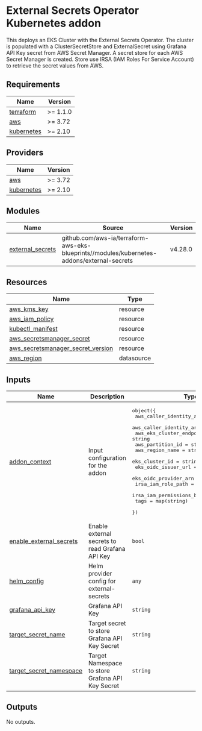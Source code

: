 # External Secrets Operator Kubernetes addon

This deploys an EKS Cluster with the External Secrets Operator. The cluster is populated with a ClusterSecretStore and ExternalSecret using Grafana API Key secret from AWS Secret Manager. A secret store for each AWS Secret Manager is created. Store use IRSA (IAM Roles For Service Account) to retrieve the secret values from AWS.

<!-- BEGINNING OF PRE-COMMIT-TERRAFORM DOCS HOOK -->
## Requirements

| Name | Version |
|------|---------|
| <a name="requirement_terraform"></a> [terraform](#requirement\_terraform) | >= 1.1.0 |
| <a name="requirement_aws"></a> [aws](#requirement\_aws) | >= 3.72 |
| <a name="requirement_kubernetes"></a> [kubernetes](#requirement\_kubernetes) | >= 2.10 |

## Providers

| Name | Version |
|------|---------|
| <a name="provider_aws"></a> [aws](#provider\_aws) | >= 3.72 |
| <a name="provider_kubernetes"></a> [kubernetes](#provider\_kubernetes) | >= 2.10 |

## Modules

| Name | Source | Version |
|------|--------|---------|
| <a name="module_external_secrets"></a> [external\_secrets](#module\_external\_manager) | github.com/aws-ia/terraform-aws-eks-blueprints//modules/kubernetes-addons/external-secrets | v4.28.0 |

## Resources

| Name | Type |
|------|------|
| [aws_kms_key](https://registry.terraform.io/providers/hashicorp/aws/latest/docs/resources/kms_key) | resource |
| [aws_iam_policy](https://registry.terraform.io/providers/hashicorp/aws/latest/docs/resources/iam_policy) | resource |
| [kubectl_manifest](https://registry.terraform.io/providers/hashicorp/kubernetes/latest/docs/resources/manifest) | resource |
| [aws_secretsmanager_secret](https://registry.terraform.io/providers/hashicorp/aws/latest/docs/resources/secretsmanager_secret) | resource |
| [aws_secretsmanager_secret_version](https://registry.terraform.io/providers/hashicorp/aws/latest/docs/resources/secretsmanager_secret_version) | resource |
| [aws_region](https://registry.terraform.io/providers/hashicorp/aws/latest/docs/data-sources/region) | datasource |

## Inputs

| Name | Description | Type | Default | Required |
|------|-------------|------|---------|:--------:|
| <a name="input_addon_context"></a> [addon\_context](#input\_addon\_context) | Input configuration for the addon | <pre>object({<br>    aws_caller_identity_account_id = string<br>    aws_caller_identity_arn        = string<br>    aws_eks_cluster_endpoint       = string<br>    aws_partition_id               = string<br>    aws_region_name                = string<br>    eks_cluster_id                 = string<br>    eks_oidc_issuer_url            = string<br>    eks_oidc_provider_arn          = string<br>    irsa_iam_role_path             = string<br>    irsa_iam_permissions_boundary  = string<br>    tags                           = map(string)<br>  })</pre> | n/a | yes |
| <a name="input_enable_external_secrets"></a> [enable\_external\_secrets](#input\_enable\_external\_secrets) | Enable external secrets to read Grafana API Key | `bool` | `true` | no |
| <a name="input_helm_config"></a> [helm\_config](#input\_helm\_config) | Helm provider config for external-secrets | `any` | <pre>{<br>  "version": "v1.8.2"<br>}</pre> | no |
| <a name="input_grafana_api_key"></a> [grafana\_api\_key](#input\_grafana\_api\_key) | Grafana API Key | `string` | n/a | yes |
| <a name="input_target_secret_name"></a> [target\_secret\_name](#input\_target\_secret\_name) | Target secret to store Grafana API Key Secret | `string` | grafana-admin-credentials | yes |
| <a name="input_target_secret_namespace"></a> [target\_secret\_namespace](#input\_target\_secret\_namespace) | Target Namespace to store Grafana API Key Secret | `string` | grafana-operator | yes |

## Outputs

No outputs.
<!-- END OF PRE-COMMIT-TERRAFORM DOCS HOOK -->

